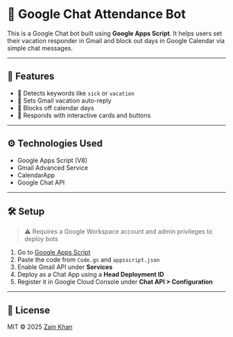 # 📅 Google Chat Attendance Bot

This is a Google Chat bot built using **Google Apps Script**. It helps users set their vacation responder in Gmail and block out days in Google Calendar via simple chat messages.

---

## 🚀 Features

- 🧠 Detects keywords like `sick` or `vacation`
- 📨 Sets Gmail vacation auto-reply
- 📆 Blocks off calendar days
- 💬 Responds with interactive cards and buttons

---

## ⚙️ Technologies Used

- Google Apps Script (V8)
- Gmail Advanced Service
- CalendarApp
- Google Chat API

---

## 🛠 Setup

> ⚠️ Requires a Google Workspace account and admin privileges to deploy bots

1. Go to [Google Apps Script](https://script.google.com)
2. Paste the code from `Code.gs` and `appsscript.json`
3. Enable Gmail API under **Services**
4. Deploy as a Chat App using a **Head Deployment ID**
5. Register it in Google Cloud Console under **Chat API > Configuration**

---

## 📄 License

MIT © 2025 [Zain Khan](https://github.com/zainkhan1994)

